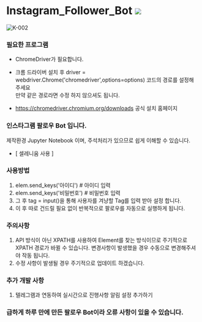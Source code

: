 # Instagram_Follower_Bot <a href="https://hits.seeyoufarm.com"><img src="https://hits.seeyoufarm.com/api/count/incr/badge.svg?url=https%3A%2F%2Fgithub.com%2Fbaka9131%2FInstagram_Follower_Bot&count_bg=%2379C83D&title_bg=%23555555&icon=&icon_color=%23E7E7E7&title=hits&edge_flat=false"/></a>

![K-002](https://user-images.githubusercontent.com/93738662/148058501-f8ce170e-f09b-443c-b402-766c00b1a9fe.gif)

### 필요한 프로그램
+ ChromeDriver가 필요합니다.
- 크롬 드라이버 설치 후 driver = webdriver.Chrome('chromedriver',options=options) 코드의 경로를 설정해 주세요 <br> 만약 같은 경로라면 수정 하지 않으셔도 됩니다.
+ https://chromedriver.chromium.org/downloads 공식 설치 홈페이지

### 인스타그램 팔로우 Bot 입니다.
제작환경 Jupyter Notebook 이며, 주석처리가 있으므로 쉽게 이해할 수 있습니다. 
+ [ 셀레니움 사용 ]

### 사용방법
1. elem.send_keys('아이디') # 아이디 입력
2. elem.send_keys('비밀번호') # 비밀번호 입력
3. 그 후 tag = input()을 통해 사용자를 겨냥할 Tag를 입력 받아 설정 합니다.
4. 이 후 따로 건드릴 필요 없이 반복적으로 팔로우를 자동으로 실행하게 됩니다.


### 주의사항
1. API 방식이 아닌 XPATH를 사용하여 Element를 찾는 방식이므로 주기적으로 XPATH 경로가 바뀔 수 있습니다. 변경사항이 발생했을 경우 수동으로 변경해주셔야 작동 됩니다.
2. 수정 사항이 발생될 경우 주기적으로 업데이트 하겠습니다.
  
### 추가 개발 사항
1. 텔레그램과 연동하여 실시간으로 진행사항 알림 설정 추가하기

### 급하게 하루 만에 만든 팔로우 Bot이라 오류 사항이 있을 수 있습니다.
